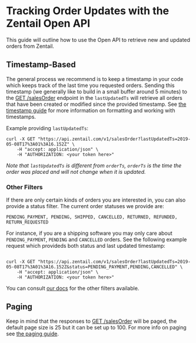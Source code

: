 
# Tracking Order Updates with the Zentail Open API

This guide will outline how to use the Open API to retrieve new and updated orders from Zentail.


## Timestamp-Based

The general process we recommend is to keep a timestamp in your code which keeps track of the last time you requested orders. Sending this timestamp (we generally like to build in a small buffer around 5 minutes) to the [GET /salesOrder](https://developer.zentail.com/#/SalesOrder/get_salesOrder) endpoint in the `lastUpdatedTs` will retrieve all orders that have been created or modified since the provided timestamp. See [the timestamp guide](/pages/timestamps.html) for more information on formatting and working with timestamps.

Example providing `lastUpdatedTs`:

```
curl -X GET "https://api.zentail.com/v1/salesOrder?lastUpdatedTs=2019-05-08T17%3A01%3A16.152Z" \
	-H "accept: application/json" \
	-H "AUTHORIZATION: <your token here>"
```

*Note that `lastUpdatedTs` is different from `orderTs`, `orderTs` is the time the order was placed and will not change when it is updated.*

### Other Filters

If there are only certain kinds of orders you are interested in, you can also provide a status filter. The current order statuses we provide are:

```
PENDING_PAYMENT, PENDING, SHIPPED, CANCELLED, RETURNED, REFUNDED, RETURN_REQUESTED
```

For instance, if you are a shipping software you may only care about `PENDING_PAYMENT`, `PENDING` and `CANCELLED` orders. See the following example request which provideds both status and last updated timestamp:

```

curl -X GET "https://api.zentail.com/v1/salesOrder?lastUpdatedTs=2019-05-08T17%3A01%3A16.152Z&status=PENDING_PAYMENT,PENDING,CANCELLED" \
	-H "accept: application/json" \
	-H "AUTHORIZATION: <your token here>"
```

You can consult [our docs](https://developer.zentail.com/#/SalesOrder/get_salesOrder) for the other filters available.

## Paging

Keep in mind that the responses to [GET /salesOrder](https://developer.zentail.com/#/SalesOrder/get_salesOrder) will be paged, the default page size is 25 but it can be set up to 100. For more info on paging see [the paging guide](/pages/paging.html).